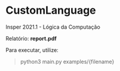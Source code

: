 # CustomLanguage
Insper 2021.1 - Lógica da Computação

Relatório: **report.pdf**

Para executar, utilize: 
> python3 main.py examples/{filename} 
